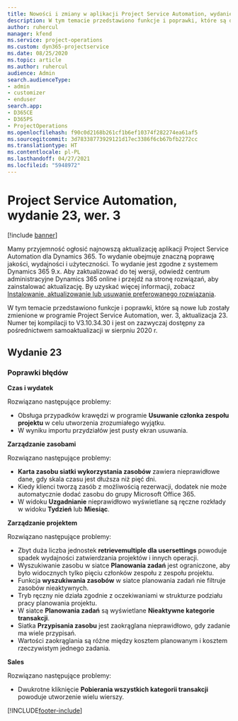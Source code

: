 ```yaml
---
title: Nowości i zmiany w aplikacji Project Service Automation, wydanie 23, wer. 3
description: W tym temacie przedstawiono funkcje i poprawki, które są dostępne w programie Project Service Automation, aktualizacja 23, wer. 3.
author: ruhercul
manager: kfend
ms.service: project-operations
ms.custom: dyn365-projectservice
ms.date: 08/25/2020
ms.topic: article
ms.author: ruhercul
audience: Admin
search.audienceType:
- admin
- customizer
- enduser
search.app:
- D365CE
- D365PS
- ProjectOperations
ms.openlocfilehash: f90c0d2168b261cf1b6ef10374f282274ea61af5
ms.sourcegitcommit: 3d78338773929121d17ec3386f6cb67bfb2272cc
ms.translationtype: HT
ms.contentlocale: pl-PL
ms.lasthandoff: 04/27/2021
ms.locfileid: "5948972"
---
```

# <a name="project-service-automation-update-release-23-v3"></a>Project Service Automation, wydanie 23, wer. 3

[!include [banner](../includes/psa-now-project-operations.md)]

Mamy przyjemność ogłosić najnowszą aktualizację aplikacji Project Service Automation dla Dynamics 365. To wydanie obejmuje znaczną poprawę jakości, wydajności i użyteczności. To wydanie jest zgodne z systemem Dynamics 365 9.x. Aby zaktualizować do tej wersji, odwiedź centrum administracyjne Dynamics 365 online i przejdź na stronę rozwiązań, aby zainstalować aktualizację. By uzyskać więcej informacji, zobacz [Instalowanie, aktualizowanie lub usuwanie preferowanego rozwiązania](/power-platform/admin/install-remove-preferred-solution).

W tym temacie przedstawiono funkcje i poprawki, które są nowe lub zostały zmienione w programie Project Service Automation, wer. 3, aktualizacja 23. Numer tej kompilacji to V3.10.34.30 i jest on zazwyczaj dostępny za pośrednictwem samoaktualizacji w sierpniu 2020 r.

## <a name="update-release-23"></a>Wydanie 23

### <a name="bug-fixes"></a>Poprawki błędów

**Czas i wydatek**

Rozwiązano następujące problemy:
- Obsługa przypadków krawędzi w programie **Usuwanie członka zespołu projektu** w celu utworzenia zrozumiałego wyjątku.
- W wyniku importu przydziałów jest pusty ekran usuwania.

**Zarządzanie zasobami**

Rozwiązano następujące problemy:

- **Karta zasobu siatki wykorzystania zasobów** zawiera nieprawidłowe dane, gdy skala czasu jest dłuższa niż pięć dni.
- Kiedy klienci tworzą zasób z możliwością rezerwacji, dodatek nie może automatycznie dodać zasobu do grupy Microsoft Office 365.
- W widoku **Uzgadnianie** nieprawidłowo wyświetlane są ręczne rozkłady w widoku **Tydzień** lub **Miesiąc**.

**Zarządzanie projektem**

Rozwiązano następujące problemy:

- Zbyt duża liczba jednostek **retrievemultiple dla usersettings** powoduje spadek wydajności zatwierdzania projektów i innych operacji.
- Wyszukiwanie zasobu w siatce **Planowania zadań** jest ograniczone, aby było widocznych tylko pięciu członków zespołu z zespołu projektu. 
- Funkcja **wyszukiwania zasobów** w siatce planowania zadań nie filtruje zasobów nieaktywnych.
- Tryb ręczny nie działa zgodnie z oczekiwaniami w strukturze podziału pracy planowania projektu.
- W siatce **Planowania zadań** są wyświetlane **Nieaktywne kategorie transakcji**.
- Siatka **Przypisania zasobu** jest zaokrąglana nieprawidłowo, gdy zadanie ma wiele przypisań.
- Wartości zaokrąglania są różne między kosztem planowanym i kosztem rzeczywistym jednego zadania.

**Sales**

Rozwiązano następujące problemy:

- Dwukrotne kliknięcie **Pobierania wszystkich kategorii transakcji** powoduje utworzenie wielu wierszy.


[!INCLUDE[footer-include](../includes/footer-banner.md)]